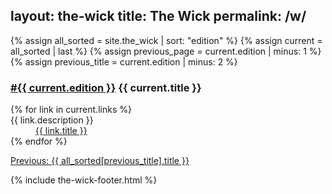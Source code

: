 
layout: the-wick
title: The Wick
permalink: /w/
---

<dl>
  {% assign all_sorted = site.the_wick | sort: "edition" %}
  {% assign current = all_sorted | last %}
  {% assign previous_page = current.edition | minus: 1 %}
  {% assign previous_title = current.edition | minus: 2 %}
  <dt><h3><a href="/w/{{ current.edition }}/">#{{ current.edition }}</a> {{ current.title }}</h3></dt>
  {% for link in current.links %}  
  <dt>{{ link.description }}</dt>
  <dd><a href="{{ link.url }}">{{ link.title }}</a></dd>
<!--   <dd>{% for tag in link.tags %}
  {{ tag }} {% endfor %}</dd> -->
  {% endfor %}
</dl>

<p><a href="{{ previous_page }}">Previous: {{ all_sorted[previous_title].title }}</a></p>

{% include the-wick-footer.html %}
